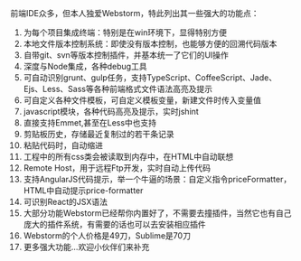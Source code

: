 前端IDE众多，但本人独爱Webstorm，特此列出其一些强大的功能点：

1. 为每个项目集成终端：特别是在win环境下，显得特别方便
2. 本地文件版本控制系统：即使没有版本控制，也能够方便的回溯代码版本
3. 自带git、svn等版本控制插件，并基本统一了它们的UI操作
4. 深度与Node集成，各种debug工具
5. 可自动识别grunt、gulp任务，支持TypeScript、CoffeeScript、Jade、Ejs、Less、Sass等各种前端格式文件语法高亮及提示
6. 可自定义各种文件模板，可自定义模板变量，新建文件时传入变量值
7. javascript模块，各种代码高亮及提示，实时jshint
8. 直接支持Emmet,甚至在Less中也支持
9. 剪贴板历史，存储最近复制过的若干条记录
10. 粘贴代码时，自动缩进
11. 工程中的所有css类会被读取到内存中，在HTML中自动联想
12. Remote Host，用于远程Ftp开发，实时自动上传代码
13. 支持AngularJS代码提示，举一个牛逼的场景：自定义指令priceFormatter，HTML中自动提示price-formatter
14. 可识别React的JSX语法
15. 大部分功能Webstorm已经帮你内置好了，不需要去撞插件，当然它也有自己庞大的插件系统，有需要的话也可以去安装相应插件
16. Webstorm的个人价格是49刀，Sublime是70刀
17. 更多强大功能...欢迎小伙伴们来补充